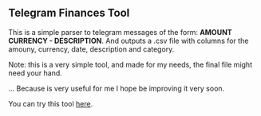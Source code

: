 ## Telegram Finances Tool

This is a simple parser to telegram messages of the form: <strong>AMOUNT CURRENCY - DESCRIPTION</strong>. And outputs a .csv file with columns for the amouny, currency, date, description and category.

Note: this is a very simple tool, and made for my needs, the final file might need your hand.


... Because is very useful for me I hope be improving it very soon.

You can try this tool [here](telegram-finances-tool.netlify.com).
